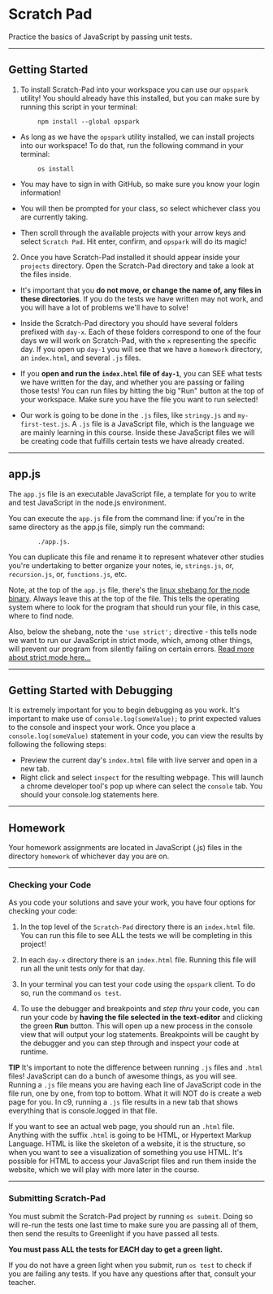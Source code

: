 # Scratch Pad

Practice the basics of JavaScript by passing unit tests.

---

## Getting Started

1. To install Scratch-Pad into your workspace you can use our `opspark` utility! You should already have this installed, but you can make sure by running this script in your terminal:

```
        npm install --global opspark
```

- As long as we have the `opspark` utility installed, we can install projects into our workspace! To do that, run the following command in your terminal:

```
        os install
```

- You may have to sign in with GitHub, so make sure you know your login information!

- You will then be prompted for your class, so select whichever class you are currently taking.

- Then scroll through the available projects with your arrow keys and select `Scratch Pad`. Hit enter, confirm, and `opspark` will do its magic!

2. Once you have Scratch-Pad installed it should appear inside your `projects` directory. Open the Scratch-Pad directory and take a look at the files inside.

- It's important that you **do not move, or change the name of, any files in these directories**. If you do the tests we have written may not work, and you will have a lot of problems we'll have to solve!

- Inside the Scratch-Pad directory you should have several folders prefixed with `day-x`. Each of these folders correspond to one of the four days we will work on Scratch-Pad, with the `x` representing the specific day. If you open up `day-1` you will see that we have a `homework` directory, an `index.html`, and several `.js` files.

- If you **open and run the `index.html` file of `day-1`**, you can SEE what tests we have written for the day, and whether you are passing or failing those tests! You can run files by hitting the big "Run" button at the top of your workspace. Make sure you have the file you want to run selected!

- Our work is going to be done in the `.js` files, like `stringy.js` and `my-first-test.js`. A `.js` file is a JavaScript file, which is the language we are mainly learning in this course. Inside these JavaScript files we will be creating code that fulfills certain tests we have already created.

---

## app.js

The `app.js` file is an executable JavaScript file, a template for you to write and test JavaScript in the node.js environment.

You can execute the `app.js` file from the command line: if you're in the same directory as the app.js file, simply run the command:

```
        ./app.js.
```

You can duplicate this file and rename it to represent whatever other studies you're undertaking to better organize your notes, ie, `strings.js`, or, `recursion.js`, or, `functions.js`, etc.

Note, at the top of the `app.js` file, there's the <a href="https://github.com/OperationSpark/javascript-wiki/wiki/Shebang" target="_blank">linux shebang for the node binary</a>. Always leave this at the top of the file. This tells the operating system where to look for the program that should run your file, in this case, where to find node.

Also, below the shebang, note the `'use strict';` directive - this tells node we want to run our JavaScript in strict mode, which, among other things, will prevent our program from silently failing on certain errors. <a href="https://developer.mozilla.org/en-US/docs/Web/JavaScript/Reference/Strict_mode" target="_blank">Read more about strict mode here...</a>

---

## Getting Started with Debugging

It is extremely important for you to begin debugging as you work. It's important to make use of `console.log(someValue);` to print expected values to the console and inspect your work. Once you place a `console.log(someValue)` statement in your code, you can view the results by following the following steps:

- Preview the current day's `index.html` file with live server and open in a new tab.
- Right click and select `inspect` for the resulting webpage. This will launch a chrome developer tool's pop up where can select the `console` tab. You should your console.log statements here.

---

## Homework

Your homework assignments are located in JavaScript (.js) files in the directory `homework` of whichever day you are on.

---

### Checking your Code

As you code your solutions and save your work, you have four options for checking your code:

1. In the top level of the `Scratch-Pad` directory there is an `index.html` file. You can run this file to see ALL the tests we will be completing in this project!

2. In each `day-x` directory there is an `index.html` file. Running this file will run all the unit tests _only_ for that day.

3. In your terminal you can test your code using the `opspark` client. To do so, run the command `os test`.

4. To use the debugger and breakpoints and _step thru_ your code, you can run your code by **having the file selected in the text-editor** and clicking the green **Run** button. This will open up a new process in the console view that will output your log statements. Breakpoints will be caught by the debugger and you can step through and inspect your code at runtime.

**TIP** It's important to note the difference between running `.js` files and `.html` files! JavaScript can do a bunch of awesome things, as you will see. Running a `.js` file means you are having each line of JavaScript code in the file run, one by one, from top to bottom. What it will NOT do is create a web page for you. In c9, running a `.js` file results in a new tab that shows everything that is console.logged in that file.

If you want to see an actual web page, you should run an `.html` file. Anything with the suffix `.html` is going to be HTML, or Hypertext Markup Language. HTML is like the skeleton of a website, it is the structure, so when you want to see a visualization of something you use HTML. It's possible for HTML to access your JavaScript files and run them inside the website, which we will play with more later in the course.

---

### Submitting Scratch-Pad

You must submit the Scratch-Pad project by running `os submit`. Doing so will re-run the tests one last time to make sure you are passing all of them, then send the results to Greenlight if you have passed all tests.

**You must pass ALL the tests for EACH day to get a green light.**

If you do not have a green light when you submit, run `os test` to check if you are failing any tests. If you have any questions after that, consult your teacher.
